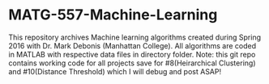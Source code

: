 # MATG-557-Machine-Learning
This repository archives Machine learning algorithms created during Spring 2016 with Dr. Mark Debonis (Manhattan College). 
All algorithms are coded in MATLAB with respective data files in directory folder. Note: this git repo contains working code 
for all projects save for #8(Heirarchical Clustering) and #10(Distance Threshold) which I will debug and post ASAP!
